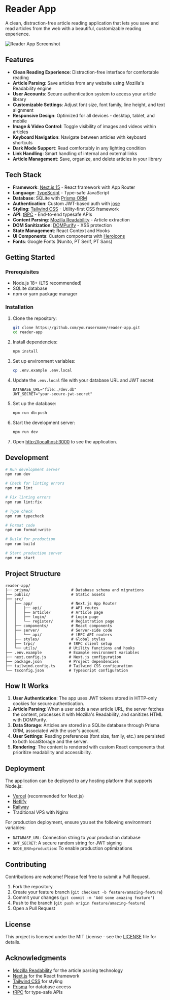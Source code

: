 # Reader App

A clean, distraction-free article reading application that lets you save and read articles from the web with a beautiful, customizable reading experience.

![Reader App Screenshot](public/screenshot.png)

## Features

- **Clean Reading Experience**: Distraction-free interface for comfortable reading
- **Article Parsing**: Save articles from any website using Mozilla's Readability engine
- **User Accounts**: Secure authentication system to access your article library
- **Customizable Settings**: Adjust font size, font family, line height, and text alignment
- **Responsive Design**: Optimized for all devices - desktop, tablet, and mobile
- **Image & Video Control**: Toggle visibility of images and videos within articles
- **Keyboard Navigation**: Navigate between articles with keyboard shortcuts
- **Dark Mode Support**: Read comfortably in any lighting condition
- **Link Handling**: Smart handling of internal and external links
- **Article Management**: Save, organize, and delete articles in your library

## Tech Stack

- **Framework**: [Next.js 15](https://nextjs.org/) - React framework with App Router
- **Language**: [TypeScript](https://www.typescriptlang.org/) - Type-safe JavaScript
- **Database**: SQLite with [Prisma ORM](https://www.prisma.io/)
- **Authentication**: Custom JWT-based auth with [jose](https://github.com/panva/jose)
- **Styling**: [Tailwind CSS](https://tailwindcss.com/) - Utility-first CSS framework
- **API**: [tRPC](https://trpc.io/) - End-to-end typesafe APIs
- **Content Parsing**: [Mozilla Readability](https://github.com/mozilla/readability) - Article extraction
- **DOM Sanitization**: [DOMPurify](https://github.com/cure53/DOMPurify) - XSS protection
- **State Management**: React Context and Hooks
- **UI Components**: Custom components with [Heroicons](https://heroicons.com/)
- **Fonts**: Google Fonts (Nunito, PT Serif, PT Sans)

## Getting Started

### Prerequisites

- Node.js 18+ (LTS recommended)
- SQLite database
- npm or yarn package manager

### Installation

1. Clone the repository:
   ```bash
   git clone https://github.com/yourusername/reader-app.git
   cd reader-app
   ```

2. Install dependencies:
   ```bash
   npm install
   ```

3. Set up environment variables:
   ```bash
   cp .env.example .env.local
   ```
   
4. Update the `.env.local` file with your database URL and JWT secret:
   ```
   DATABASE_URL="file:./dev.db"
   JWT_SECRET="your-secure-jwt-secret"
   ```

5. Set up the database:
   ```bash
   npm run db:push
   ```

6. Start the development server:
   ```bash
   npm run dev
   ```

7. Open [http://localhost:3000](http://localhost:3000) to see the application.

## Development

```bash
# Run development server
npm run dev

# Check for linting errors
npm run lint

# Fix linting errors
npm run lint:fix

# Type check
npm run typecheck

# Format code
npm run format:write

# Build for production
npm run build

# Start production server
npm run start
```

## Project Structure

```
reader-app/
├── prisma/                  # Database schema and migrations
├── public/                  # Static assets
├── src/
│   ├── app/                 # Next.js App Router
│   │   ├── api/             # API routes
│   │   ├── article/         # Article page
│   │   ├── login/           # Login page
│   │   └── register/        # Registration page
│   ├── components/          # React components
│   ├── server/              # Server-side code
│   │   └── api/             # tRPC API routers
│   ├── styles/              # Global styles
│   ├── trpc/               # tRPC client setup
│   └── utils/              # Utility functions and hooks
├── .env.example            # Example environment variables
├── next.config.js          # Next.js configuration
├── package.json            # Project dependencies
├── tailwind.config.ts      # Tailwind CSS configuration
└── tsconfig.json           # TypeScript configuration
```

## How It Works

1. **User Authentication**: The app uses JWT tokens stored in HTTP-only cookies for secure authentication.
2. **Article Parsing**: When a user adds a new article URL, the server fetches the content, processes it with Mozilla's Readability, and sanitizes HTML with DOMPurify.
3. **Data Storage**: Articles are stored in a SQLite database through Prisma ORM, associated with the user's account.
4. **User Settings**: Reading preferences (font size, family, etc.) are persisted to both localStorage and the server.
5. **Rendering**: The content is rendered with custom React components that prioritize readability and accessibility.

## Deployment

The application can be deployed to any hosting platform that supports Node.js:

- [Vercel](https://vercel.com/) (recommended for Next.js)
- [Netlify](https://www.netlify.com/)
- [Railway](https://railway.app/)
- Traditional VPS with Nginx

For production deployment, ensure you set the following environment variables:
- `DATABASE_URL`: Connection string to your production database
- `JWT_SECRET`: A secure random string for JWT signing
- `NODE_ENV=production`: To enable production optimizations

## Contributing

Contributions are welcome! Please feel free to submit a Pull Request.

1. Fork the repository
2. Create your feature branch (`git checkout -b feature/amazing-feature`)
3. Commit your changes (`git commit -m 'Add some amazing feature'`)
4. Push to the branch (`git push origin feature/amazing-feature`)
5. Open a Pull Request

## License

This project is licensed under the MIT License - see the [LICENSE](LICENSE) file for details.

## Acknowledgments

- [Mozilla Readability](https://github.com/mozilla/readability) for the article parsing technology
- [Next.js](https://nextjs.org/) for the React framework
- [Tailwind CSS](https://tailwindcss.com/) for styling
- [Prisma](https://www.prisma.io/) for database access
- [tRPC](https://trpc.io/) for type-safe APIs

